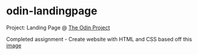 # odin-landingpage

Project: Landing Page @ [The Odin Project](https://www.theodinproject.com/)

Completed assignment - Create website with HTML and CSS based off this [image](https://cdn.statically.io/gh/TheOdinProject/curriculum/81a5d553f4073e593d23a6ab00d50eef8620796d/foundations/html_css/project/imgs/01.png)